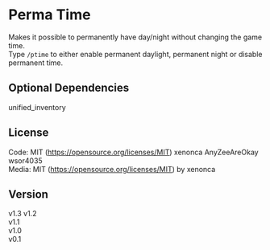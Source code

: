 Perma Time
=============

Makes it possible to permanently have day/night without changing the game time.  
Type `/ptime` to either enable permanent daylight, permanent night or disable permanent time.


Optional Dependencies
--------------
unified_inventory


License
---------

Code: MIT (https://opensource.org/licenses/MIT)
    xenonca
    AnyZeeAreOkay
    wsor4035  
Media: MIT (https://opensource.org/licenses/MIT) by xenonca


Version
---------
v1.3
v1.2  
v1.1  
v1.0  
v0.1

